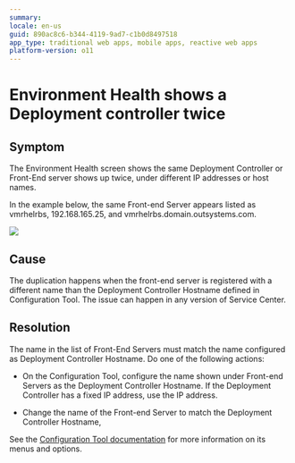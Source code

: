 ```yaml
---
summary: 
locale: en-us
guid: 890ac8c6-b344-4119-9ad7-c1b0d8497518
app_type: traditional web apps, mobile apps, reactive web apps
platform-version: o11
---
```


# Environment Health shows a Deployment controller twice

## Symptom

The Environment Health screen shows the same Deployment Controller or Front-End server shows up twice, under different IP addresses or host names.

In the example below, the same Front-end Server appears listed as vmrhelrbs, 192.168.165.25, and vmrhelrbs.domain.outsystems.com.

![](images/env-deploy-controller-twice_0.png)

## Cause

The duplication happens when the front-end server is registered with a different name than the Deployment Controller Hostname defined in Configuration Tool. The issue can happen in any version of Service Center.

## Resolution

The name in the list of Front-End Servers must match the name configured as Deployment Controller Hostname. Do one of the following actions:

* On the Configuration Tool, configure the name shown under Front-end Servers as the Deployment Controller Hostname. If the Deployment Controller has a fixed IP address, use the IP address.

* Change the name of the Front-end Server to match the Deployment Controller Hostname,


See the [Configuration Tool documentation](https://success.outsystems.com/Documentation/11/Reference/Configuration_Tool) for more information on its menus and options.

